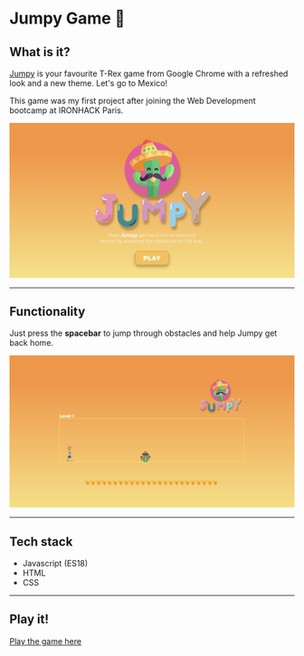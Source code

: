 # Jumpy Game 🌵

## What is it?

[Jumpy](https://mgrajez.github.io/Project-1/) is your favourite T-Rex game from Google Chrome with a refreshed look and a new theme. Let's go to Mexico!

This game was my first project after joining the Web Development bootcamp at IRONHACK Paris.

![Jumpy intro screen](images/jumpy-intro.png)

---

## Functionality

Just press the **spacebar** to jump through obstacles and help Jumpy get back home.

![Jumpy game screen](images/jumpy-game.png)

---

## Tech stack

- Javascript (ES18)
- HTML
- CSS

---

## Play it!

[Play the game here](https://mgrajez.github.io/Project-1/)
